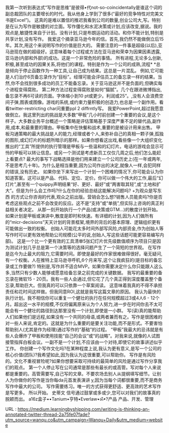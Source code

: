 我第一次听到表达式“写作是思维”是彼得•代not-so-coincidentally是谁这个词的副总裁团队的主要增长的时代。我从他身上学到了很多(“最好的竞争特性对完美文书是Excel”)。 
 这真的是难以置信的推迟我看到公司的数量,创业公司大,写。特别是在认为写作是敏捷的对立面。写作僵化和水泥决策或计划,应该改变,据说。我的观点是,敏捷性来自于计划。没有计划,只是布朗运动的活动。和你不能计划,特别是共享计划,没有写作。 
 我爱这个摘录亚马逊今年的信。首先,我仍然不能做倒立后15年。其次,用这个来说明写作的价值是巨大的。 
 需要注意的一件事是超级(以后),亚马逊现在做的超级好。这意味着每个过程或方法在亚马逊和荣幸为因果因素透露,亚马逊(内部和外部)的成功。这是一个非常危险的事情。 
 所有进程,无论多么创新,积极,甚至成功的因果关系,将他们的课程。特别是作为一个公司的成熟,流程* *总是倾向于停止函数作为一种工具,让自己成为结果。这总是一片混乱。 
 例如,它可能是人们治疗6页备忘录作为“目标”。经理可能会评估员工的备忘录一样的结果。当然,你不会找到很多成功的员工不能备忘录。关于亚马逊这并不是负面的,但确实每个进程变得腐败。 
 第二种方法过程变得腐败是如何“猫腻”。几个在跟进微博指出,备忘录不再6可读的页面。字体缩小到10 pt或更少。利润或25”。,没有人会浪费空间子弹,图表或图像。游戏的系统,或约束力量积极的创造力,也总是一个副作用。看看twitter-restricting char问重要ppl 2 diffrntly写。 
 我爱PowerPoint,超过我愿意做倒立。我这里列出的挑战是大多数“甲板”几小时前创建一个重要的会议,是这个样子。大多数业务平台概述一个策略是评估策略基于深度严重不足的替代品,副作用,成本,和最重要的理由。甲板集中在快餐和战术,重要的是被设计用来出售。 
 甲板沟通策略的最大挑战是人的能力,经理或者个人,来弥补自己的真相一颗子弹,孤独的图形,或幻灯片的标题所暗示的那样。如果你想看这出戏,看些像一个大组织变化推出的“工具”所提供的执行管理是甲板与一些温和的幻灯片。电话的游戏会显示可怜的甲板可以转让信息。或另一个测试是考虑新员工仅仅几周之后,他们怎么能赶上看要点? 
 最大的事写下战略选择是他们用来建立一个公司历史上(在一年或两年,不是思考几十年)。为什么是相当重要,因为公司作出的决定,就像人一样,会犯同样的错误,没有历史。 
 如果你坐下来写出一个计划一个困难的情况下,你可能会认为你知道答案。这可以是产品、代码、定位、定价。你可以做一个伟大的工作,最后“幻灯片”,甚至有一个quippy声明结果“好、更好、最好”或“两害取其轻”,或“土地和扩大”。但是为什么会工作吗?什么在你的经验总结这能解决问题吗? 
 +为观众是写东西 
 的方式让你咨询的代表,观众之前出版。营销会怎么想?销售人员能卖吗?你是否考虑这些观点之前不会改变的反应。这不是“支持”或“单挑”,但实际上咨询的真正利益相关者决定。 
 从那一刻开始执行一个产品(或决策或GTM…)的散度计划开始。如果计划是甲板或演讲中,散度是即时和快速。有详细的计划,因为人们做所有的“micr-decisions”天天计划的背景框架,境界的背后的基本原理、逻辑组织更有可能做出一致的权衡。 
 创始人可能花太多时间外部写风险,内部资金,作为创始人等写作时可以更有效地帮助公司规模(公平的说,创始人,写这些话题可能更容易编写内部)。 
 这是一个比一个更有效的工具清单5张幻灯片优先级数值顺序为项目只是因为测试计划几乎总是第一个决策等的选择问题产生了一个简短的世界观。 
 在写作是迄今为止最大的阻力,它需要时间。即使是最好的作家很难做得很好。毫无疑问,有一个权衡。人在推特上亚马逊寻呼机,6个月来写,这个让我疯狂的(是目标的备忘录或工作要做?) 
 特别是,写作并不适合MVP。如果你需要决定什么你只能跟人这么多,当然只有少数人能够或愿意给备忘录之前完成的关键数据。 
 我写的最重要的备忘录在微软15 - 20页。我有一些人会通过,但它花了几个真正得到深度覆盖整个备忘录,帮助巨大。但我真的可以只依靠一个草案阅读。 
 这意味着我真的不得不承担责任和花时间这样做。但我同意ROI,这就是我写这篇文章的原因。 
 我认为最快的执行计划。我不相信你可以重复一个健壮的执行在任何规模超过3或4人6 - 12个月。超出这一水平的规模,不仅将偏离原来认为个人努力,进一步在时间你去不太可能会有一个健壮的路径到达那里没有一个计划,即使是一小群。 
 写(读)真的能帮助人们如果他们是远程,如果没有一个共同的母语,或两者兼而有之。写作是很困难的对一些人来说,肯定的。这就是为什么重要的是要关注功能,而不是形式。不要害怕帮助别人(尤其是作为经理)通过写作的“基础”的过程。 
 “甲板”我最大的忌讳就是有些人会爆炸了甲板和使用技能“自己的会议”或“的战略”。对我来说,就像的人试图接管指挥白板会议。一副不是一个计划,不应该由一个对待,即使它的故事讲述似乎工作。 
 你创建一个写作文化吗?在某种程度上说,我认为更有意义,是写一个公司的核心价值(团队)?我希望如此,因为我认为这很重要,可以帮助你。 
 写作是有风险的。文化不重视冒险呢?如果你想要采取可持续的最简单的风险是通过写作分享我们的观点。 
 第一个人停止写在公司通常是那些有最长的或高管。写对每个人来说都是重要的。高管需要写,自己写的文章。不要农场去别人从提纲填写细节。让别人为你做你的写作是当你每da元首发表演讲 
 y,因为当每个词都很重要,而不是商务写作中最大的公司。 
 写作需要练习。唯一的方式获得更舒适、更高效的艺术写作是写更多。 
 所以开始。 
 史蒂文 
 信号通过鼓掌或多或少,您可以对我们的故事真的脱颖而出。 
 a16z盒子••Tanium•亨特•Everlaw•ॐ•?产品 
 产品、开发、管理 
  
   
  URL : https://medium.learningbyshipping.com/writing-is-thinking-an-annotated-twitter-thread-2a75fe07fade?utm_source=wanqu.co&utm_campaign=Wanqu+Daily&utm_medium=website
